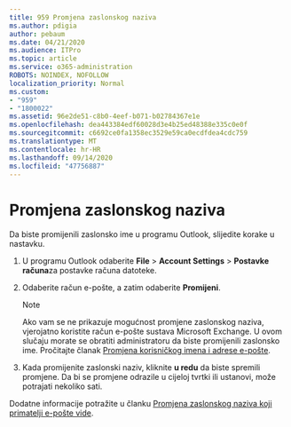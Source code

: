 ```yaml
---
title: 959 Promjena zaslonskog naziva
ms.author: pdigia
author: pebaum
ms.date: 04/21/2020
ms.audience: ITPro
ms.topic: article
ms.service: o365-administration
ROBOTS: NOINDEX, NOFOLLOW
localization_priority: Normal
ms.custom:
- "959"
- "1800022"
ms.assetid: 96e2de51-c8b0-4eef-b071-b02784367e1e
ms.openlocfilehash: dea443384edf60028d3e4b25ed48388e335c0e0f
ms.sourcegitcommit: c6692ce0fa1358ec3529e59ca0ecdfdea4cdc759
ms.translationtype: MT
ms.contentlocale: hr-HR
ms.lasthandoff: 09/14/2020
ms.locfileid: "47756887"
---
```

# <a name="change-your-display-name"></a>Promjena zaslonskog naziva
  
Da biste promijenili zaslonsko ime u programu Outlook, slijedite korake u nastavku.
  
1. U programu Outlook odaberite **File** \> **Account Settings** \> **Postavke računa**za postavke računa datoteke.

2. Odaberite račun e-pošte, a zatim odaberite **Promijeni**.

    > [!NOTE]
    > Ako vam se ne prikazuje mogućnost promjene zaslonskog naziva, vjerojatno koristite račun e-pošte sustava Microsoft Exchange. U ovom slučaju morate se obratiti administratoru da biste promijenili zaslonsko ime. Pročitajte članak [Promjena korisničkog imena i adrese e-pošte](https://docs.microsoft.com/microsoft-365/admin/add-users/change-a-user-name-and-email-address).
  
3. Kada promijenite zaslonski naziv, kliknite **u redu** da biste spremili promjene. Da bi se promjene odrazile u cijeloj tvrtki ili ustanovi, može potrajati nekoliko sati.

Dodatne informacije potražite u članku [Promjena zaslonskog naziva koji primatelji e-pošte vide](https://support.office.com/article/2b53331a-ba2a-4803-88dc-ac9fe376c8a9.aspx).
  